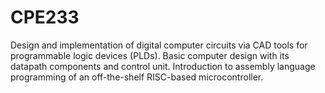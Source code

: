 # CPE233
Design and implementation of digital computer circuits via CAD tools for programmable logic devices (PLDs). Basic computer design with its datapath components and control unit. Introduction to assembly language programming of an off-the-shelf RISC-based microcontroller.
